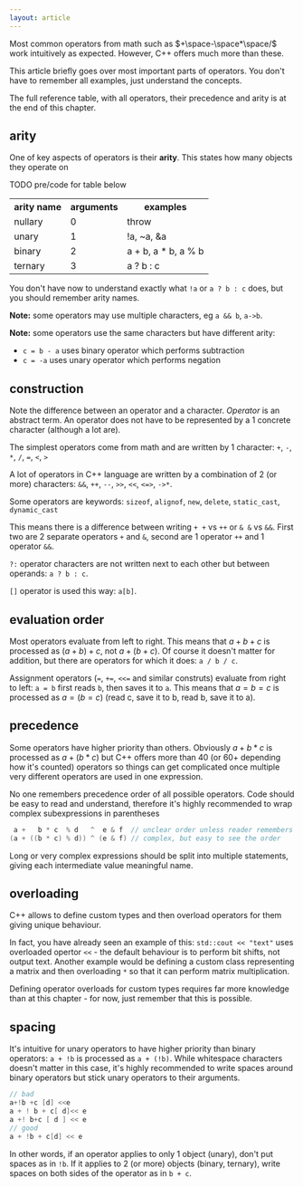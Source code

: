 ```yaml
---
layout: article
---
```


Most common operators from math such as $+\space-\space*\space/$ work intuitively as expected. However, C++ offers much more than these.

This article briefly goes over most important parts of operators. You don't have to remember all examples, just understand the concepts.

The full reference table, with all operators, their precedence and arity is at the end of this chapter.

## arity

One of key aspects of operators is their **arity**. This states how many objects they operate on

TODO pre/code for table below

<div class="table-responsive">
    <table class="table table-bordered table-dark">
        <tbody>
            <tr>
                <th>arity name</th>
                <th>arguments</th>
                <th>examples</th>
            </tr>
            <tr>
                <td>nullary</td>
                <td>0</td>
                <td>throw</td>
            </tr>
            <tr class="even">
                <td>unary</td>
                <td>1</td>
                <td>!a, ~a, &amp;a</td>
            </tr>
            <tr>
                <td>binary</td>
                <td>2</td>
                <td>a + b, a * b, a % b</td>
            </tr>
            <tr>
                <td>ternary</td>
                <td>3</td>
                <td>a ? b : c</td>
            </tr>
        </tbody>
    </table>
</div>

You don't have now to understand exactly what `!a` or `a ? b : c` does, but you should remember arity names.

**Note:** some operators may use multiple characters, eg `a && b`, `a->b`.

**Note:** some operators use the same characters but have different arity:

- `c = b - a` uses binary operator which performs subtraction
- `c = -a` uses unary operator which performs negation

## construction

Note the difference between an operator and a character. *Operator* is an abstract term. An operator does not have to be represented by a 1 concrete character (although a lot are).

The simplest operators come from math and are written by 1 character: `+`, `-`, `*`, `/`, `=`, `<`, `>`

A lot of operators in C++ language are written by a combination of 2 (or more) characters: `&&`, `++`, `--`, `>>`, `<<`, `<=>`, `->*`.

Some operators are keywords: `sizeof`, `alignof`, `new`, `delete`, `static_cast`, `dynamic_cast`

This means there is a difference between writing `+ +` vs `++` or `& &` vs `&&`. First two are 2 separate operators `+` and `&`, second are 1 operator `++` and 1 operator `&&`.

`?:` operator characters are not written next to each other but between operands: `a ? b : c`.

`[]` operator is used this way: `a[b]`.

## evaluation order

Most operators evaluate from left to right. This means that $a + b + c$ is processed as $(a + b) + c$, not $a + (b + c)$. Of course it doesn't matter for addition, but there are operators for which it does: `a / b / c`.

Assignment operators (`=`, `+=`, `<<=` and similar construts) evaluate from right to left: `a = b` first reads `b`, then saves it to `a`. This means that $a = b = c$ is processed as $a = (b = c)$ (read c, save it to b, read b, save it to a).

## precedence

Some operators have higher priority than others. Obviously $a + b * c$ is processed as $a + (b * c)$ but C++ offers more than 40 (or 60+ depending how it's counted) operators so things can get complicated once multiple very different operators are used in one expression.

<div class="note pro-tip">
No one remembers precedence order of all possible operators. Code should be easy to read and understand, therefore it's highly recommended to wrap complex subexpressions in parentheses

```c++
 a +   b * c  % d   ^  e & f  // unclear order unless reader remembers all rules perfectly
(a + ((b * c) % d)) ^ (e & f) // complex, but easy to see the order
```

Long or very complex expressions should be split into multiple statements, giving each intermediate value meaningful name.
</div>

## overloading

C++ allows to define custom types and then overload operators for them giving unique behaviour.

In fact, you have already seen an example of this: `std::cout << "text"` uses overloaded opertor `<<` - the default behaviour is to perform bit shifts, not output text. Another example would be defining a custom class representing a matrix and then overloading `*` so that it can perform matrix multiplication.

Defining operator overloads for custom types requires far more knowledge than at this chapter - for now, just remember that this is possible.

## spacing

It's intuitive for unary operators to have higher priority than binary operators: `a + !b` is processed as `a + (!b)`. While whitespace characters doesn't matter in this case, it's highly recommended to write spaces around binary operators but stick unary operators to their arguments.

```c++
// bad
a+!b +c [d] <<e
a + ! b + c[ d]<< e
a +! b+c [ d ] << e
// good
a + !b + c[d] << e
```

In other words, if an operator applies to only 1 object (unary), don't put spaces as in `!b`. If it applies to 2 (or more) objects (binary, ternary), write spaces on both sides of the operator as in `b + c`.
